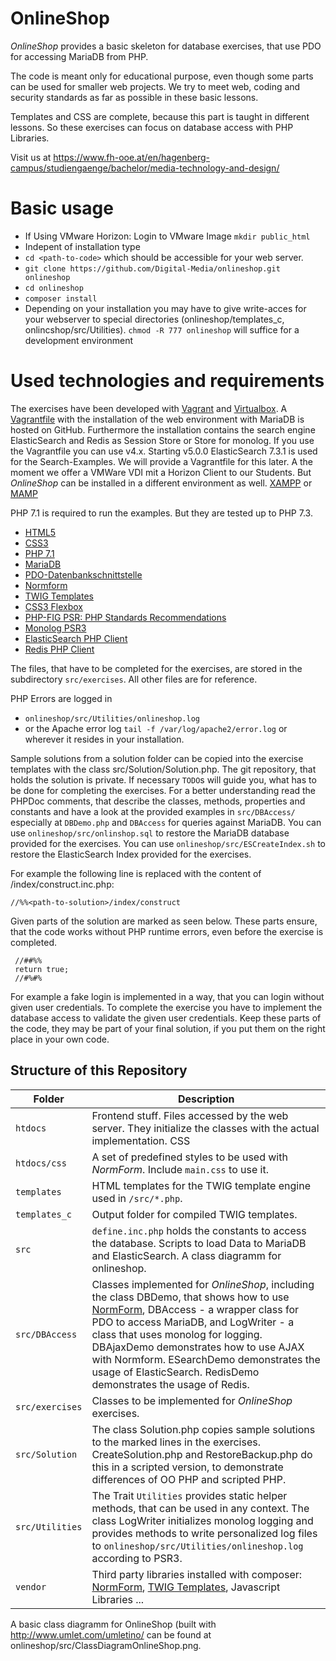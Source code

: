 ﻿# OnlineShop
*OnlineShop* provides a basic skeleton for database exercises, that use PDO for accessing MariaDB from PHP.

The code is meant only for educational purpose, even though some parts can be used for smaller web projects.
We try to meet web, coding and security standards as far as possible in these basic lessons.

Templates and CSS are complete, because this part is taught in different lessons. So these exercises can focus on
database access with PHP Libraries.

Visit us at https://www.fh-ooe.at/en/hagenberg-campus/studiengaenge/bachelor/media-technology-and-design/

# Basic usage

* If Using VMware Horizon: Login to VMware Image ``mkdir public_html``
* Indepent of installation type
* ``cd <path-to-code>`` which should be accessible for your web server.
* ``git clone https://github.com/Digital-Media/onlineshop.git onlineshop``
* ``cd onlineshop``
* ``composer install``
* Depending on your installation you may have to give write-acces for your webserver to special directories (onlineshop/templates_c, onlincshop/src/Utilities). ``chmod -R 777 onlineshop`` will suffice for a development environment

# Used technologies and requirements

The exercises have been developed with [Vagrant](https://www.vagrantup.com/) and [Virtualbox](https://www.virtualbox.org/). 
A [Vagrantfile](https://github.com/Digital-Media/fhooe-webdev) with the installation of the web environment with MariaDB is hosted on GitHub. 
Furthermore the installation contains the 
search engine ElasticSearch and Redis as Session Store or Store for monolog.
If you use the Vagrantfile you can use v4.x. Starting v5.0.0 ElasticSearch 7.3.1 is used for the Search-Examples. We will provide a Vagrantfile for this later. A the moment we offer a VMWare VDI mit a Horizon Client to our Students.
But *OnlineShop* can be installed in a different environment as well. 
[XAMPP](https://www.apachefriends.org/de/download.html) or [MAMP](https://www.mamp.info/de/)

PHP 7.1 is required to run the examples. But they are tested up to PHP 7.3.

* [HTML5](https://www.w3.org/TR/html5/)
* [CSS3](https://www.w3.org/Style/CSS/specs)
* [PHP 7.1](http://php.net/manual/en/migration71.new-features.php)
* [MariaDB](https://mariadb.org/)
* [PDO-Datenbankschnittstelle](http://php.net/manual/en/book.pdo.php)
* [Normform](https://github.com/Digital-Media/normform)
* [TWIG Templates](https://twig.symfony.com/)
* [CSS3 Flexbox](https://www.w3.org/TR/css-flexbox-1/)
* [PHP-FIG PSR: PHP Standards Recommendations](https://www.php-fig.org/psr/)
* [Monolog PSR3](https://github.com/Seldaek/monolog)
* [ElasticSearch PHP Client](https://www.elastic.co/guide/en/elasticsearch/client/php-api/current/index.html)
* [Redis PHP Client](https://packagist.org/packages/predis/predis)


The files, that have to be completed for the exercises, are stored in the subdirectory ``src/exercises``.
All other files are for reference.

PHP Errors are logged in
* ``onlineshop/src/Utilities/onlineshop.log``
* or the Apache error log ``tail -f /var/log/apache2/error.log`` or wherever it resides in your installation.

Sample solutions from a solution folder can be copied into the exercise templates with the class src/Solution/Solution.php.
The git repository, that holds the solution is private. If necessary ``TODO``s will guide you, what has to be done for completing the exercises. 
For a better understanding read the PHPDoc comments, that describe the classes, methods, properties and constants 
and have a look at the provided examples in ``src/DBAccess/`` especially at ``DBDemo.php`` 
and ``DBAccess`` for queries against MariaDB. 
You can use ``onlineshop/src/onlinshop.sql`` to restore the MariaDB database provided for the exercises.
You can use ``onlineshop/src/ESCreateIndex.sh`` to restore the ElasticSearch Index provided for the exercises.

For example the following line is replaced with the content of <solutionfolder>/index/construct.inc.php:  
    
    //%%<path-to-solution>/index/construct

Given parts of the solution are marked as seen below. These parts ensure, that the code works without PHP runtime errors, even before the exercise is completed.
     
     //##%%
     return true;
     //#%#%
     
For example a fake login is implemented in a way, that you can login without given user credentials. 
To complete the exercise you have to implement the database access to validate the given user credentials.
Keep these parts of the code, they may be part of your final solution, if you put them on the right place in your own code.


## Structure of this Repository

Folder | Description
--- | ---
``htdocs`` |Frontend stuff. Files accessed by the web server. They initialize the classes with the actual implementation. CSS
``htdocs/css`` | A set of predefined styles to be used with *NormForm*. Include ``main.css`` to use it.
``templates`` | HTML templates for the TWIG template engine used in ``/src/*.php``.
``templates_c`` | Output folder for compiled TWIG templates.
``src`` | ``define.inc.php`` holds the constants to access the database. Scripts to load Data to MariaDB and ElasticSearch. A class diagramm for onlineshop.
``src/DBAccess`` | Classes implemented for *OnlineShop*, including the class DBDemo, that shows how to use [NormForm](https://github.com/Digital-Media/normform), DBAccess - a wrapper class for PDO to access MariaDB,  and LogWriter - a class that uses monolog for logging. DBAjaxDemo demonstrates how to use AJAX with Normform. ESearchDemo demonstrates the usage of ElasticSearch. RedisDemo demonstrates the usage of Redis.
``src/exercises`` | Classes to be implemented for *OnlineShop* exercises.
``src/Solution`` | The class Solution.php copies sample solutions to the marked lines in the exercises. CreateSolution.php and RestoreBackup.php do this in a scripted version, to demonstrate differences of OO PHP and scripted PHP.
``src/Utilities`` | The Trait ``Utilities`` provides static helper methods, that can be used in any context. The class LogWriter initializes monolog logging and provides methods to write personalized log files to ``onlineshop/src/Utilities/onlineshop.log`` according to PSR3.
``vendor`` | Third party libraries installed with composer: [NormForm](https://github.com/Digital-Media/normform), [TWIG Templates](https://twig.symfony.com/), Javascript Libraries ...

A basic class diagramm for OnlineShop (built with http://www.umlet.com/umletino/ can be found at onlineshop/src/ClassDiagramOnlineShop.png.

